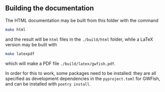 ## Building the documentation

The HTML documentation may be built from this folder with the command

```bash
make html
```

and the result will be `html` files in the `./build/html` folder,
while a LaTeX version may be built with 

```bash
make latexpdf
```

which will make a PDF file `./build/latex/gwfish.pdf`.

In order for this to work, some packages need to be installed: they 
are all specified as development dependencies in the `pyproject.toml`
for GWFish, and can be installed with `poetry install`.
